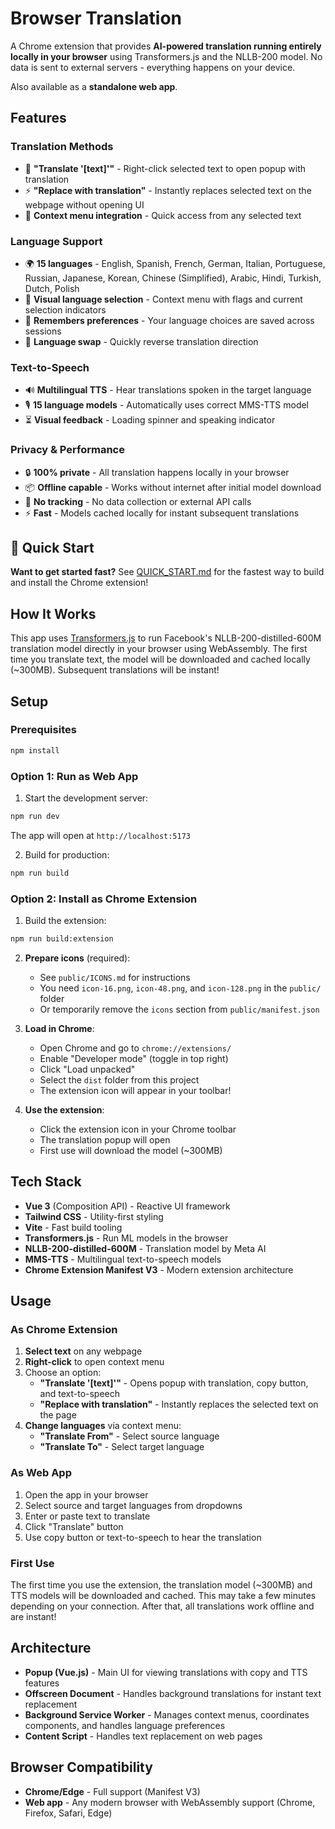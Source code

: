 # Browser Translation

A Chrome extension that provides **AI-powered translation running entirely locally in your browser** using Transformers.js and the NLLB-200 model. No data is sent to external servers - everything happens on your device.

Also available as a **standalone web app**.

## Features

### Translation Methods
- 🔄 **"Translate '[text]'"** - Right-click selected text to open popup with translation
- ⚡ **"Replace with translation"** - Instantly replaces selected text on the webpage without opening UI
- 🎯 **Context menu integration** - Quick access from any selected text

### Language Support
- 🌍 **15 languages** - English, Spanish, French, German, Italian, Portuguese, Russian, Japanese, Korean, Chinese (Simplified), Arabic, Hindi, Turkish, Dutch, Polish
- 🎨 **Visual language selection** - Context menu with flags and current selection indicators
- 💾 **Remembers preferences** - Your language choices are saved across sessions
- 🔄 **Language swap** - Quickly reverse translation direction

### Text-to-Speech
- 🔊 **Multilingual TTS** - Hear translations spoken in the target language
- 🎙️ **15 language models** - Automatically uses correct MMS-TTS model
- ⏳ **Visual feedback** - Loading spinner and speaking indicator

### Privacy & Performance
- 🔒 **100% private** - All translation happens locally in your browser
- 📦 **Offline capable** - Works without internet after initial model download
- 🚫 **No tracking** - No data collection or external API calls
- ⚡ **Fast** - Models cached locally for instant subsequent translations

## 🚀 Quick Start

**Want to get started fast?** See [QUICK_START.md](QUICK_START.md) for the fastest way to build and install the Chrome extension!

## How It Works

This app uses [Transformers.js](https://huggingface.co/docs/transformers.js) to run Facebook's NLLB-200-distilled-600M translation model directly in your browser using WebAssembly. The first time you translate text, the model will be downloaded and cached locally (~300MB). Subsequent translations will be instant!

## Setup

### Prerequisites

```bash
npm install
```

### Option 1: Run as Web App

1. Start the development server:
```bash
npm run dev
```

The app will open at `http://localhost:5173`

2. Build for production:
```bash
npm run build
```

### Option 2: Install as Chrome Extension

1. Build the extension:
```bash
npm run build:extension
```

2. **Prepare icons** (required):
   - See `public/ICONS.md` for instructions
   - You need `icon-16.png`, `icon-48.png`, and `icon-128.png` in the `public/` folder
   - Or temporarily remove the `icons` section from `public/manifest.json`

3. **Load in Chrome**:
   - Open Chrome and go to `chrome://extensions/`
   - Enable "Developer mode" (toggle in top right)
   - Click "Load unpacked"
   - Select the `dist` folder from this project
   - The extension icon will appear in your toolbar!

4. **Use the extension**:
   - Click the extension icon in your Chrome toolbar
   - The translation popup will open
   - First use will download the model (~300MB)

## Tech Stack

- **Vue 3** (Composition API) - Reactive UI framework
- **Tailwind CSS** - Utility-first styling
- **Vite** - Fast build tooling
- **Transformers.js** - Run ML models in the browser
- **NLLB-200-distilled-600M** - Translation model by Meta AI
- **MMS-TTS** - Multilingual text-to-speech models
- **Chrome Extension Manifest V3** - Modern extension architecture

## Usage

### As Chrome Extension

1. **Select text** on any webpage
2. **Right-click** to open context menu
3. Choose an option:
   - **"Translate '[text]'"** - Opens popup with translation, copy button, and text-to-speech
   - **"Replace with translation"** - Instantly replaces the selected text on the page
4. **Change languages** via context menu:
   - **"Translate From"** - Select source language
   - **"Translate To"** - Select target language

### As Web App

1. Open the app in your browser
2. Select source and target languages from dropdowns
3. Enter or paste text to translate
4. Click "Translate" button
5. Use copy button or text-to-speech to hear the translation

### First Use

The first time you use the extension, the translation model (~300MB) and TTS models will be downloaded and cached. This may take a few minutes depending on your connection. After that, all translations work offline and are instant!

## Architecture

- **Popup (Vue.js)** - Main UI for viewing translations with copy and TTS features
- **Offscreen Document** - Handles background translations for instant text replacement
- **Background Service Worker** - Manages context menus, coordinates components, and handles language preferences
- **Content Script** - Handles text replacement on web pages

## Browser Compatibility

- **Chrome/Edge** - Full support (Manifest V3)
- **Web app** - Any modern browser with WebAssembly support (Chrome, Firefox, Safari, Edge)
